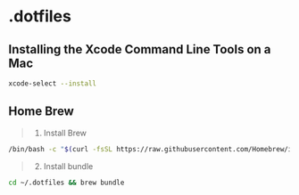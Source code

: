 # **.dotfiles**

## Installing the Xcode Command Line Tools on a Mac
```zsh
xcode-select --install
```

## Home Brew
> 1. Install Brew  

```zsh
/bin/bash -c "$(curl -fsSL https://raw.githubusercontent.com/Homebrew/install/HEAD/install.sh)"
```
> 2. Install bundle

```zsh
cd ~/.dotfiles && brew bundle
```
